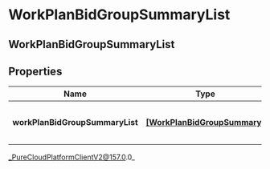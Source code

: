 # WorkPlanBidGroupSummaryList

## WorkPlanBidGroupSummaryList

## Properties

|Name | Type | Description | Notes|
|------------ | ------------- | ------------- | -------------|
| **workPlanBidGroupSummaryList** | [**[WorkPlanBidGroupSummary]**](WorkPlanBidGroupSummary) | List of work plan bid group summary | |



_PureCloudPlatformClientV2@157.0.0_
